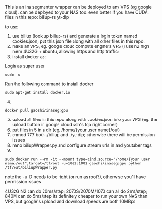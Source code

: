 This is an ina segmenter wrapper can be deployed to any VPS (eg google cloud). can be deployed to your NAS too. even better if you have CUDA.
files in this repo: 
biliup-rs
yt-dlp

to use:
1. use biliup (look up biliup-rs) and generate a login token named cookies.json; put this json file along with all other files in this repo.
2. make an VPS, eg. google cloud compute engine's VPS (i use n2 high mem 4U32G + ubuntu, allowing https and http traffic)
3. install docker as:

Login as super user

    sudo -s

Run the following command to install docker

    sudo apt-get install docker.io

4. 

    docker pull gaoshi/inaseg:gpu
    
5. upload all files in this repo along with cookies.json into your VPS (eg. the upload button in google cloud ssh's top right corner)
6. put files in 5 in a dir (eg. /home/{your user name}/out)
7. chmod 777 both ./biliup and ./yt-dlp; otherwise there will be permission issues
8. nano biliupWrapper.py and configure stream urls in and youtuber tags 
9. 

    sudo docker run --rm -it --mount type=bind,source="/home/{your user name}/out",target=/tf/out -u=1001:1002 gaoshi/inaseg:gpu python /tf/out/biliupWrapper.py

note the -u ID needs to be right (or run as root?), otherwise you'll have permission issues

4U32G N2 can do 20ms/step; 2070S/2070M/1070 can all do 2ms/step; 840M can do 5ms/step
its definitely cheaper to run your own NAS than VPS, but google's upload and download speeds are both 10MBps
